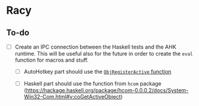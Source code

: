 # Racy

## To-do

- [ ] Create an IPC connection between the Haskell tests and the AHK runtime. This will be useful also for the future in order to create the `eval` function for macros and stuff.
  - [ ] AutoHotkey part should use the [`ObjRegisterActive` function](https://www.autohotkey.com/boards/viewtopic.php?t=6148)

  - [ ] Haskell part should use the function from `hcom` package (https://hackage.haskell.org/package/hcom-0.0.0.2/docs/System-Win32-Com.html#v:coGetActiveObject)